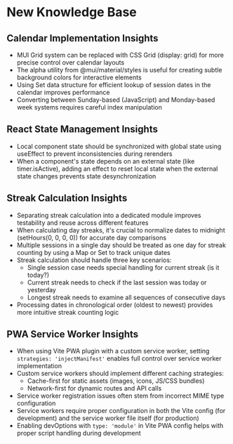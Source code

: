 # New Knowledge Base

## Calendar Implementation Insights

- MUI Grid system can be replaced with CSS Grid (display: grid) for more precise control over calendar layouts
- The alpha utility from @mui/material/styles is useful for creating subtle background colors for interactive elements
- Using Set data structure for efficient lookup of session dates in the calendar improves performance
- Converting between Sunday-based (JavaScript) and Monday-based week systems requires careful index manipulation

## React State Management Insights

- Local component state should be synchronized with global state using useEffect to prevent inconsistencies during rerenders
- When a component's state depends on an external state (like timer.isActive), adding an effect to reset local state when the external state changes prevents state desynchronization

## Streak Calculation Insights

- Separating streak calculation into a dedicated module improves testability and reuse across different features
- When calculating day streaks, it's crucial to normalize dates to midnight (setHours(0, 0, 0, 0)) for accurate day comparisons
- Multiple sessions in a single day should be treated as one day for streak counting by using a Map or Set to track unique dates
- Streak calculation should handle three key scenarios:
  - Single session case needs special handling for current streak (is it today?)
  - Current streak needs to check if the last session was today or yesterday
  - Longest streak needs to examine all sequences of consecutive days
- Processing dates in chronological order (oldest to newest) provides more intuitive streak counting logic

## PWA Service Worker Insights

- When using Vite PWA plugin with a custom service worker, setting `strategies: 'injectManifest'` enables full control over service worker implementation
- Custom service workers should implement different caching strategies:
  - Cache-first for static assets (images, icons, JS/CSS bundles)
  - Network-first for dynamic routes and API calls
- Service worker registration issues often stem from incorrect MIME type configuration
- Service workers require proper configuration in both the Vite config (for development) and the service worker file itself (for production)
- Enabling devOptions with `type: 'module'` in Vite PWA config helps with proper script handling during development
